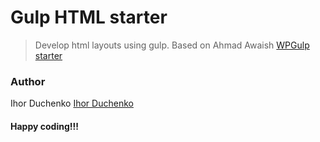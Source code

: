 # Gulp HTML starter

> Develop html layouts using gulp.
Based on Ahmad Awaish [WPGulp starter](https://github.com/ahmadawais/WPGulp)

### Author

Ihor Duchenko
[Ihor Duchenko](http://ihorduchenko.cloudaccess.host)

#### Happy coding!!!
